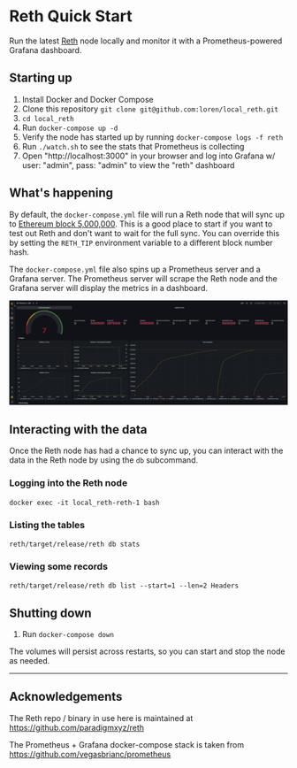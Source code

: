 # Reth Quick Start
Run the latest [Reth](https://github.com/paradigmxyz/reth) node locally and monitor it with a Prometheus-powered Grafana dashboard.

## Starting up
1. Install Docker and Docker Compose
2. Clone this repository `git clone git@github.com:loren/local_reth.git`
3. `cd local_reth`
4. Run `docker-compose up -d`
5. Verify the node has started up by running `docker-compose logs -f reth`
6. Run `./watch.sh` to see the stats that Prometheus is collecting
7. Open "http://localhost:3000" in your browser and log into Grafana w/ user: "admin", pass: "admin" to view the "reth" dashboard

## What's happening

By default, the `docker-compose.yml` file will run a Reth node that 
will sync up to [Ethereum block 5,000,000](https://etherscan.io/block/5000000). 
This is a good place to start if you want to test out Reth and don't want to wait for the full sync. 
You can override this by setting the `RETH_TIP` environment variable to a different block number hash.

The `docker-compose.yml` file also spins up a Prometheus server and a Grafana server. 
The Prometheus server will scrape the Reth node and the Grafana server will display the metrics in a dashboard.

![dashboard](dashboard-screenshot.png)

## Interacting with the data

Once the Reth node has had a chance to sync up, you can interact with the data in the Reth node by using the `db` subcommand.

### Logging into the Reth node

```shell
docker exec -it local_reth-reth-1 bash
```

### Listing the tables
```shell
reth/target/release/reth db stats
```

### Viewing some records
```shell
reth/target/release/reth db list --start=1 --len=2 Headers
```

## Shutting down
1. Run `docker-compose down`

The volumes will persist across restarts, so you can start and stop the node as needed.

---

## Acknowledgements

The Reth repo / binary in use here is maintained at https://github.com/paradigmxyz/reth

The Prometheus + Grafana docker-compose stack is taken from https://github.com/vegasbrianc/prometheus

